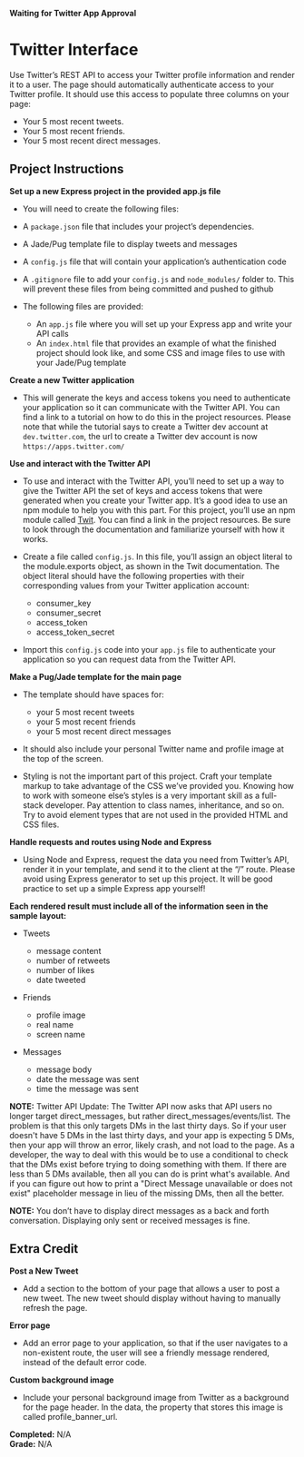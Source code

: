 **Waiting for Twitter App Approval**

# Twitter Interface 

Use Twitter’s REST API to access your Twitter profile information and render it to a user. The page should automatically authenticate access to your Twitter profile. It should use this access to populate three columns on your page:

* Your 5 most recent tweets.
* Your 5 most recent friends.
* Your 5 most recent direct messages.

## Project Instructions 

**Set up a new Express project in the provided app.js file**

* You will need to create the following files:
* A `package.json` file that includes your project’s dependencies.
* A Jade/Pug template file to display tweets and messages
* A `config.js` file that will contain your application’s authentication code
* A `.gitignore` file to add your `config.js` and `node_modules/` folder to. This will prevent these files from being committed and pushed to github

* The following files are provided:
    * An `app.js` file where you will set up your Express app and write your API calls
    * An `index.html` file that provides an example of what the finished project should look like, and some CSS and image files to use with your Jade/Pug template

**Create a new Twitter application**

* This will generate the keys and access tokens you need to authenticate your application so it can communicate with the Twitter API. You can find a link to a tutorial on how to do this in the project resources. Please note that while the tutorial says to create a Twitter dev account at `dev.twitter.com`, the url to create a Twitter dev account is now `https://apps.twitter.com/`

**Use and interact with the Twitter API**

* To use and interact with the Twitter API, you’ll need to set up a way to give the Twitter API the set of keys and access tokens that were generated when you create your Twitter app. It’s a good idea to use an npm module to help you with this part. For this project, you’ll use an npm module called [Twit](https://www.npmjs.com/package/twit). You can find a link in the project resources. Be sure to look through the documentation and familiarize yourself with how it works.

* Create a file called `config.js`. In this file, you’ll assign an object literal to the module.exports object, as shown in the Twit documentation. The object literal should have the following properties with their corresponding values from your Twitter application account:
    * consumer_key
    * consumer_secret
    * access_token  
    * access_token_secret

* Import this `config.js` code into your `app.js` file to authenticate your application so you can request data from the Twitter API.

**Make a Pug/Jade template for the main page**

* The template should have spaces for:
    * your 5 most recent tweets
    * your 5 most recent friends
    * your 5 most recent direct messages

* It should also include your personal Twitter name and profile image at the top of the screen.

* Styling is not the important part of this project. Craft your template markup to take advantage of the CSS we’ve provided you. Knowing how to work with someone else’s styles is a very important skill as a full-stack developer. Pay attention to class names, inheritance, and so on. Try to avoid element types that are not used in the provided HTML and CSS files.

**Handle requests and routes using Node and Express**

* Using Node and Express, request the data you need from Twitter’s API, render it in your template, and send it to the client at the “/” route. Please avoid using Express generator to set up this project. It will be good practice to set up a simple Express app yourself!

**Each rendered result must include all of the information seen in the sample layout:**

* Tweets
    * message content
    * number of retweets
    * number of likes
    * date tweeted  

* Friends
    * profile image
    * real name
    * screen name

* Messages
    * message body
    * date the message was sent
    * time the message was sent

**NOTE:** Twitter API Update: The Twitter API now asks that API users no longer target direct_messages, but rather direct_messages/events/list. The problem is that this only targets DMs in the last thirty days. So if your user doesn't have 5 DMs in the last thirty days, and your app is expecting 5 DMs, then your app will throw an error, likely crash, and not load to the page. As a developer, the way to deal with this would be to use a conditional to check that the DMs exist before trying to doing something with them. If there are less than 5 DMs available, then all you can do is print what's available. And if you can figure out how to print a "Direct Message unavailable or does not exist" placeholder message in lieu of the missing DMs, then all the better.

**NOTE:** You don’t have to display direct messages as a back and forth conversation. Displaying only sent or received messages is fine.


## Extra Credit

**Post a New Tweet**

* Add a section to the bottom of your page that allows a user to post a new tweet. The new tweet should display without having to manually refresh the page.

**Error page**

* Add an error page to your application, so that if the user navigates to a non-existent route, the user will see a friendly message rendered, instead of the default error code.

**Custom background image**

* Include your personal background image from Twitter as a background for the page header. In the data, the property that stores this image is called profile_banner_url.

**Completed:** N/A    
**Grade:** N/A
